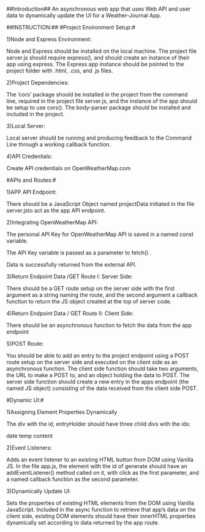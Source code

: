 ##Introduction##
An asynchronous web app that uses Web API and user data to dynamically update the UI for a Weather-Journal App.


##INSTRUCTION:##
#Project Environment Setup:#

1)Node and Express Environment:

Node and Express should be installed on the local machine. The project file server.js should require express(), and should create an instance of their app using express.
The Express app instance should be pointed to the project folder with .html, .css, and .js files.

2)Project Dependencies:

The ‘cors’ package should be installed in the project from the command line, required in the project file server.js, and the instance of the app should be setup to use cors().
The body-parser package should be installed and included in the project.

3)Local Server:

Local server should be running and producing feedback to the Command Line through a working callback function.

4)API Credentials:

Create API credentials on OpenWeatherMap.com

#APIs and Routes:#

1)APP API Endpoint:

There should be a JavaScript Object named projectData initiated in the file server.jsto act as the app API endpoint.

2)Integrating OpenWeatherMap API:

The personal API Key for OpenWeatherMap API is saved in a named const variable.

The API Key variable is passed as a parameter to fetch() .

Data is successfully returned from the external API.

3)Return Endpoint Data  /GET Route I: Server Side:

There should be a GET route setup on the server side with the first argument as a string naming the route, and the second argument a callback function to return 
the JS object created at the top of server code.

4)Return Endpoint Data / GET Route II: Client Side:

There should be an asynchronous function to fetch the data from the app endpoint

5)POST Route:

You should be able to add an entry to the project endpoint using a POST route setup on the server side and executed on the client side as an asynchronous function.
The client side function should take two arguments, the URL to make a POST to, and an object holding the data to POST.
The server side function should create a new entry in the apps endpoint (the named JS object) consisting of the data received from the client side POST.

#Dynamic UI:#

1)Assigning Element Properties Dynamically 

The div with the id, entryHolder should have three child divs with the ids:

date
temp
content

2)Event Listeners:

Adds an event listener to an existing HTML button from DOM using Vanilla JS.
In the file app.js, the element with the id of generate should have an addEventListener() method called on it, with click as the first parameter, and a named 
callback function as the second parameter.

3)Dynamically Update UI:

Sets the properties of existing HTML elements from the DOM using Vanilla JavaScript.
Included in the async function to retrieve that app’s data on the client side, existing DOM elements should have their innerHTML properties dynamically set according to data returned by the app route.
